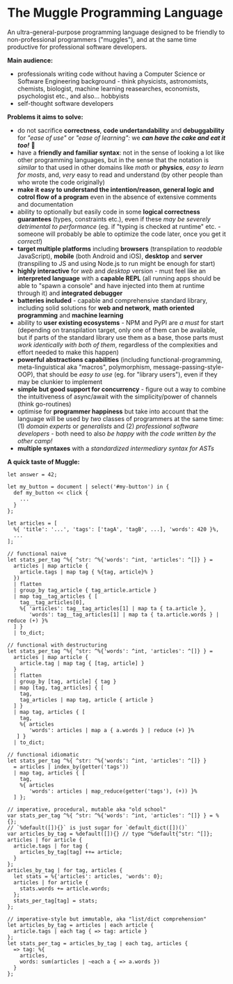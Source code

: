 # The Muggle Programming Language

An ultra-general-purpose programming language designed to be friendly to non-professional programmers ("muggles"), and at the same time productive for professional software developers.

**Main audience:**
- professionals writing code without having a Computer Science or Software Engineering background - think physicists, astronomists, chemists, biologist, machine learning reasearches, economists, psychologist etc., and also... hobbyists
- self-thought software developers

**Problems it aims to solve:**
- do not sacrifice **correctness**, **code undertandability** and **debuggability** for *"ease of use"* or *"ease of learning":* we ***can have the cake and eat it too!*** :cake:
- have a **friendly and familiar syntax**: not in the sense of looking a lot like other programming languages, but in the sense that the notation is *similar* to that used in other domains like *math* or **physics**, *easy to learn for mosts*, and, *very* easy to read and understand (by other people than who wrote the code originally)
- **make it easy to understand the intention/reason, general logic and cotrol flow of a program** even in the absence of extensive comments and documentation
- ability to optionally but easily code in some **logical correctness guarantees** (types, constraints etc.), even if these *may be severely detrimental to performance* (eg. if "typing is checked at runtime" etc. - someone will probably be able to optimize the code later, once you get it *correct!*)
- **target multiple platforms** including **browsers** (transpilation to *readable* JavaScript), **mobile** (both Android and iOS), **desktop** and **server** (transpiling to JS and using Node.js to run might be enough for start)
- **highly interactive** for *web* and *desktop* version - must feel like an **interpreted language** with a **capable REPL** (all running apps should be able to "spawn a console" and have injected into them at runtime through it) and **integrated debugger**
- **batteries included** - capable and comprehensive standard library, including solid solutions for **web and network**, **math oriented programming** and **machine learning**
- ability to **user existing ecosystems** - NPM and PyPI are *a must* for start (depending on transpilation target, only one of them can be available, but if parts of the standard library use them as a base, those parts must *work identically with both of them*, regardless of the complexities and effort needed to make this happen)
- **powerful abstractions capabilities** (including functional-programming, meta-linguistical aka "macros", polymorphism, message-passing-style-OOP), that should be *easy to use* (eg. for "library users"), even if they may be clunkier to implement
- **simple but good support for concurrency** - figure out a way to combine the intuitiveness of async/await with the simplicity/power of channels (think go-routines)
- optimise for **programmer happiness** but take into account that the language will be used by *two* classes of programmers at the same time: (1) *domain experts* or *generalists* and (2) *professional software developers* - both need to also *be happy with the code written by the other camp!*
- **multiple syntaxes** with a *standardized intermediary syntax for ASTs*

**A quick taste of Muggle:**

```
let answer = 42;

let my_button = document | select('#my-button') in {
  def my_button << click {
    ...
  }
};
 
let articles = [
  %{ 'title': '...', 'tags': ['tagA', 'tagB', ...], 'words': 420 }%,
  ...
];

// functional naive
let stats_per_tag ^%{ ^str: ^%{'words': ^int, 'articles': ^[]} } =
  articles | map article {
    article.tags | map tag { %{tag, article}% }
  })
  | flatten
  | group_by tag_article { tag_article.article }
  | map tag__tag_articles { [
    tag__tag_articles[0],
    %{ 'articles': tag__tag_articles[1] | map ta { ta.article },
       'words': tag__tag_articles[1] | map ta { ta.article.words } | reduce (+) }%
  ] }
  | to_dict;

// functional with destructuring
let stats_per_tag ^%{ ^str: ^%{'words': ^int, 'articles': ^[]} } =
  articles | map article {
    article.tag | map tag { [tag, article] }
  }
  | flatten
  | group_by [tag, article] { tag }
  | map [tag, tag_articles] { [
    tag,
    tag_articles | map tag, article { article }
  ] }
  | map tag, articles { [
    tag,
    %{ articles
       'words': articles | map a { a.words } | reduce (+) }%
   ] }
  | to_dict;

// functional idiomatic
let stats_per_tag ^%{ ^str: ^%{'words': ^int, 'articles': ^[]} }
  = articles | index_by(getter('tags'))
  | map tag, articles { [
    tag,
    %{ articles
       'words': articles | map_reduce(getter('tags'), (+)) }%
  ] };

// imperative, procedural, mutable aka "old school"
var stats_per_tag ^%{ ^str: ^%{'words': ^int, 'articles': ^[]} } = %{};
// `%default([]){}` is just sugar for `default_dict([])()`
var articles_by_tag = %default([]){} // type ^%default{^str: ^[]};
articles | for article {
  article.tags | for tag {
    articles_by_tag[tag] ++= article;
  }
};
articles_by_tag | for tag, articles {
  let stats = %{'articles': articles, 'words': 0};
  articles | for article {
    stats.words += article.words;
  };
  stats_per_tag[tag] = stats;
};

// imperative-style but immutable, aka "list/dict comprehension"
let articles_by_tag = articles | each article {
  article.tags | each tag { => tag: article }
};
let stats_per_tag = articles_by_tag | each tag, articles {
  => tag: %{
    articles,
    words: sum(articles | ~each a { => a.words })
  }
};
```
